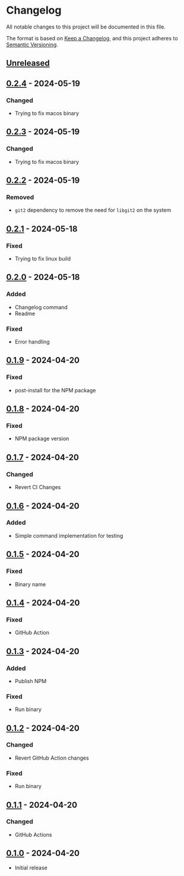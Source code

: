 # Changelog
All notable changes to this project will be documented in this file.

The format is based on [Keep a Changelog](https://keepachangelog.com/en/1.0.0/),
and this project adheres to [Semantic Versioning](https://semver.org/spec/v2.0.0.html).

## [Unreleased]

## [0.2.4] - 2024-05-19
### Changed
- Trying to fix macos binary

## [0.2.3] - 2024-05-19
### Changed
- Trying to fix macos binary

## [0.2.2] - 2024-05-19
### Removed
- `git2` dependency to remove the need for `libgit2` on the system

## [0.2.1] - 2024-05-18
### Fixed
- Trying to fix linux build

## [0.2.0] - 2024-05-18
### Added
- Changelog command
- Readme

### Fixed
- Error handling

## [0.1.9] - 2024-04-20
### Fixed
- post-install for the NPM package

## [0.1.8] - 2024-04-20
### Fixed
- NPM package version

## [0.1.7] - 2024-04-20
### Changed
- Revert CI Changes

## [0.1.6] - 2024-04-20
### Added
- Simple command implementation for testing

## [0.1.5] - 2024-04-20
### Fixed
- Binary name

## [0.1.4] - 2024-04-20
### Fixed
- GitHub Action

## [0.1.3] - 2024-04-20
### Added
- Publish NPM

### Fixed
- Run binary

## [0.1.2] - 2024-04-20
### Changed
- Revert GitHub Action changes

### Fixed
- Run binary

## [0.1.1] - 2024-04-20
### Changed
- GitHub Actions

## [0.1.0] - 2024-04-20
- Initial release


[Unreleased]: https://github.com/napalmpapalam/rlx/compare/rust_v0.2.4...HEAD
[0.2.4]: https://github.com/napalmpapalam/rlx/compare/rust_v0.2.3...rust_v0.2.4
[0.2.3]: https://github.com/napalmpapalam/rlx/compare/rust_v0.2.2...rust_v0.2.3
[0.2.2]: https://github.com/napalmpapalam/rlx/compare/rust_v0.2.1...rust_v0.2.2
[0.2.1]: https://github.com/napalmpapalam/rlx/compare/rust_v0.2.0...rust_v0.2.1
[0.2.0]: https://github.com/napalmpapalam/rlx/compare/rust_v0.1.9...rust_v0.2.0
[0.1.9]: https://github.com/napalmpapalam/rlx/compare/rust_v0.1.8...rust_v0.1.9
[0.1.8]: https://github.com/napalmpapalam/rlx/compare/rust_v0.1.7...rust_v0.1.8
[0.1.7]: https://github.com/napalmpapalam/rlx/compare/rust_v0.1.6...rust_v0.1.7
[0.1.6]: https://github.com/napalmpapalam/rlx/compare/rust_v0.1.5...rust_v0.1.6
[0.1.5]: https://github.com/napalmpapalam/rlx/compare/rust_v0.1.4...rust_v0.1.5
[0.1.4]: https://github.com/napalmpapalam/rlx/compare/rust_v0.1.3...rust_v0.1.4
[0.1.3]: https://github.com/napalmpapalam/rlx/compare/rust_v0.1.2...rust_v0.1.3
[0.1.2]: https://github.com/napalmpapalam/rlx/compare/rust_v0.1.1...rust_v0.1.2
[0.1.1]: https://github.com/napalmpapalam/rlx/compare/rust_v0.1.0...rust_v0.1.1
[0.1.0]: https://github.com/napalmpapalam/rlx/releases/tag/rust_v0.1.0

